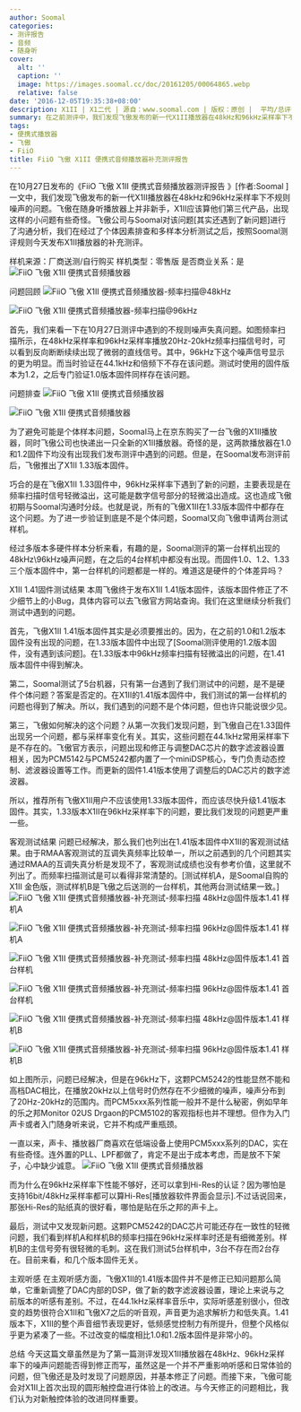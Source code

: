 ```yaml
---
author: Soomal
categories:
- 测评报告
- 音频
- 随身听
cover:
  alt: ''
  caption: ''
  image: https://images.soomal.cc/doc/20161205/00064865.webp
  relative: false
date: '2016-12-05T19:35:38+08:00'
description: X1II | X1二代 | 源自：www.soomal.com | 版权：原创 |  平均/总评分：06.64/186
summary: 在之前测评中，我们发现飞傲发布的新一代X1II播放器在48kHz和96kHz采样率下不规则噪声的问题。X1II作为飞傲的第三代播放器产品，在颜值上进了一大步，但却在软件系统上出了小小的失误。问题到底如何解决的？
tags:
- 便携式播放器
- 飞傲
- FiiO
title: FiiO 飞傲 X1II 便携式音频播放器补充测评报告
---
```


在10月27日发布的《FiiO 飞傲 X1II 便携式音频播放器测评报告 》[作者:Soomal ]
一文中，我们发现飞傲发布的新一代X1II播放器在48kHz和96kHz采样率下不规则噪声的问题。飞傲在随身听播放器上并非新手，X1II应该算他们第三代产品，出现这样的小问题有些奇怪。飞傲公司与Soomal对该问题[其实还遇到了新问题]进行了沟通分析，我们在经过了个体因素排查和多样本分析测试之后，按照Soomal测评规则今天发布X1II播放器的补充测评。

样机来源：厂商送测/自行购买
样机类型：零售版
是否商业关系：是
![FiiO 飞傲 X1II 便携式音频播放器](https://images.soomal.cc/doc/20161205/00064860.webp)




问题回顾
![FiiO 飞傲 X1II 便携式音频播放器-频率扫描@48kHz](https://images.soomal.cc/doc/20161027/00064000.webp)




![FiiO 飞傲 X1II 便携式音频播放器-频率扫描@96kHz](https://images.soomal.cc/doc/20161027/00064001.webp)




首先，我们来看一下在10月27日测评中遇到的不规则噪声失真问题。如图频率扫描所示，在48kHz采样率和96kHz采样率播放20Hz-20kHz频率扫描信号时，可以看到反向断断续续出现了微弱的直线信号。其中，96kHz下这个噪声信号显示的更为明显。而当时验证在44.1kHz和倍频下不存在该问题。测试时使用的固件版本为1.2，之后专门验证1.0版本固件同样存在该问题。

问题排查
![FiiO 飞傲 X1II 便携式音频播放器](https://images.soomal.cc/doc/20161205/00064858_01.webp)




![FiiO 飞傲 X1II 便携式音频播放器](https://images.soomal.cc/doc/20161205/00064859_01.webp)




为了避免可能是个体样本问题，Soomal马上在京东购买了一台飞傲的X1II播放器，同时飞傲公司也快递出一只全新的X1II播放器。奇怪的是，这两款播放器在1.0和1.2固件下均没有出现我们发布测评中遇到的问题。但是，在Soomal发布测评前后，飞傲推出了X1II 1.33版本固件。

巧合的是在飞傲X1II 1.33固件中，96kHz采样率下遇到了新的问题，主要表现是在频率扫描时信号轻微溢出，这可能是数字信号部分的轻微溢出造成。这也造成飞傲初期与Soomal沟通时分歧。也就是说，所有的飞傲X1II在1.33版本固件中都存在这个问题。为了进一步验证到底是不是个体问题，Soomal又向飞傲申请两台测试样机。

经过多版本多硬件样本分析来看，有趣的是，Soomal测评的第一台样机出现的48kHz\96kHz噪声问题，在之后的4台样机中都没有出现。而固件1.0、1.2、1.33三个版本固件中，第一台样机的问题都是一样的。难道这是硬件的个体差异吗？

X1II 1.41固件测试结果
本周飞傲终于发布X1II 1.41版本固件，该版本固件修正了不少细节上的小Bug，具体内容可以去飞傲官方网站查询。我们在这里继续分析我们测试中遇到的问题。

首先，飞傲X1II 1.41版本固件其实是必须要推出的。因为，在之前的1.0和1.2版本固件没有出现的问题，在1.33版本固件中出现了[Soomal测评使用的1.2版本固件，没有遇到该问题]。在1.33版本中96kHz频率扫描有轻微溢出的问题，在1.41版本固件中得到解决。

第二，Soomal测试了5台机器，只有第一台遇到了我们测试中的问题，是不是硬件个体问题？答案是否定的。在X1II的1.41版本固件中，我们测试的第一台样机的问题也得到了解决。所以，我们遇到的问题不是个体问题，但也许只能说很少见。

第三，飞傲如何解决的这个问题？从第一次我们发现问题，到飞傲自己在1.33固件出现另一个问题，都与采样率变化有关。其实，这些问题在44.1kHz常用采样率下是不存在的。飞傲官方表示，问题出现和修正与调整DAC芯片的数字滤波器设置相关，因为PCM5142与PCM5242都内置了一个miniDSP核心，专门负责动态控制、滤波器设置等工作。而更新的固件1.41版本使用了调整后的DAC芯片的数字滤波器。

所以，推荐所有飞傲X1II用户不应该使用1.33版本固件，而应该尽快升级1.41版本固件。其实，1.33版本X1II在96kHz采样率下的问题，要比我们发现的问题更严重一些。

客观测试结果
问题已经解决，那么我们也列出在1.41版本固件中X1II的客观测试结果。由于RMAA客观测试的互调失真频率比较单一，所以之前遇到的几个问题其实通过RMAA的互调失真分析是发现不了，客观测试成绩也没有参考价值，这里就不列出了。而频率扫描测试是可以看得非常清楚的。[测试样机A，是Soomal自购的X1II 金色版，测试样机B是飞傲之后送测的一台样机，其他两台测试结果一致。]
![FiiO 飞傲 X1II 便携式音频播放器-补充测试-频率扫描 48kHz@固件版本1.41 样机A](https://images.soomal.cc/doc/20161205/00064846.webp)




![FiiO 飞傲 X1II 便携式音频播放器-补充测试-频率扫描 96kHz@固件版本1.41 样机A](https://images.soomal.cc/doc/20161205/00064847.webp)




![FiiO 飞傲 X1II 便携式音频播放器-补充测试-频率扫描 48kHz@固件版本1.41 首台样机](https://images.soomal.cc/doc/20161205/00064849.webp)




![FiiO 飞傲 X1II 便携式音频播放器-补充测试-频率扫描 96kHz@固件版本1.41 首台样机](https://images.soomal.cc/doc/20161205/00064848.webp)




![FiiO 飞傲 X1II 便携式音频播放器-补充测试-频率扫描 48kHz@固件版本1.41 样机B](https://images.soomal.cc/doc/20161205/00064852.webp)




![FiiO 飞傲 X1II 便携式音频播放器-补充测试-频率扫描 96kHz@固件版本1.41 样机B](https://images.soomal.cc/doc/20161205/00064853.webp)




如上图所示，问题已经解决，但是在96kHz下，这颗PCM5242的性能显然不能和高档DAC相比，在播放20kHz以上信号时仍然存在不少细微的噪声，噪声分布到了20Hz-20kHz的范围内。而PCM5xxx系列性能一般并不是什么秘密，例如早年的乐之邦Monitor 02US Drgaon的PCM5102的客观指标也并不理想。但作为入门声卡或者入门随身听来说，它并不构成严重瓶颈。

一直以来，声卡、播放器厂商喜欢在低端设备上使用PCM5xxx系列的DAC，实在有些奇怪。连外置的PLL、LPF都做了，肯定不是出于成本考虑，而是放不下架子，心中缺少诚意。
![FiiO 飞傲 X1II 便携式音频播放器](https://images.soomal.cc/doc/20161205/00064864.webp)




而为什么在96kHz采样率下性能不够好，还可以拿到Hi-Res的认证？因为哪怕是支持16bit/48kHz采样率都可以算Hi-Res[播放器软件界面会显示].不过话说回来，那张Hi-Res的贴纸真的很好看，哪怕是贴在乐之邦的声卡上。

最后，测试中又发现新问题。这颗PCM5242的DAC芯片可能还存在一致性的轻微问题，我们看到样机A和样机B的频率扫描在96kHz采样率时还是有细微差别。样机B的主信号旁有很轻微的毛刺。这在我们测试5台样机中，3台不存在而2台存在。目前来看，和几个版本固件无关。

主观听感
在主观听感方面，飞傲X1II的1.41版本固件并不是修正已知问题那么简单，它重新调整了DAC内部的DSP，做了新的数字滤波器设置，理论上来说与之前版本的听感有差别。不过，在44.1kHz采样率音乐中，实际听感差别很小，但改变的趋势很符合X1II和飞傲X7之后的听音观，声音更为追求解析力和低失真。1.41版本下，X1II的整个声音细节表现更好，低频感觉控制力有所提升，但整个风格似乎更为紧凑了一些。不过改变的幅度相比1.0和1.2版本固件是非常小的。

总结
今天这篇文章虽然是为了第一篇测评发现X1II播放器在48kHz、96kHz采样率下的噪声问题能否得到修正而写，虽然这是一个并不严重影响听感和日常体验的问题，但飞傲还是及时发现了问题原因，并基本修正了问题。而接下来，飞傲可能会对X1II上首次出现的圆形触控盘进行体验上的改进。与今天修正的问题相比，我们认为对新触控体验的改进同样重要。